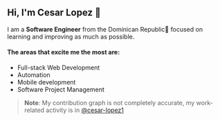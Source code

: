 ## Hi, I'm Cesar Lopez 🐧

I am a **Software Engineer** from the Dominican Republic🌴 focused on learning and improving as much as possible.

#### The areas that excite me the most are: 
* Full-stack Web Development
* Automation
* Mobile development
* Software Project Management

> **Note**: My contribution graph is not completely accurate, my work-related activity is in [@cesar-lopez1](https://github.com/cesar-lopez1)

<!-- 
I have a Youtube channel called (Slowtyper)[https://www.youtube.com/channel/UCLrjwyHUJ-IzwEBZtTCbuCg] where I post devlogs and tutorials. I'll be more than honored if you join on the journey of becoming better software engineers together. (WIP)
-->
